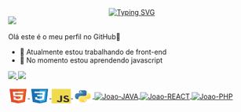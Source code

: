 <div align="center">
  <a href="https://git.io/typing-svg"><img src="https://readme-typing-svg.demolab.com?           font=Fira+Code&weight=600&size=25&duration=4000&pause=1000&color=e7f216&center=true&vCenter=true&width=435&lines=Hi!+My+name+is+João!;Welcome." alt="Typing SVG" /></a>
</div>
<div>
    <a href="https://www.instagram.com/joaorochadev/" target="_blank"> 
    <img src="https://img.shields.io/badge/-Instagram-%23E4405F?style=for-the- badge&logo=instagram&logoColor=white" target="_blank"></a>
</div>

Olá este é o meu perfil no GitHub👋

- 🔭 Atualmente estou trabalhando de front-end
- 🌱 No momento estou aprendendo javascript

<div>
  <a href="https://github.com/Joaorocha07">
  <img height="180em" src="https://github-readme-stats.vercel.app/api?username=Joaorocha07&show_icons=true&theme=merko&include_all_comits=true&count_private=true"/>
  <img height="180em" src="https://github-readme-stats.vercel.app/api/top-langs/?username=Joaorocha07&layout=compact&langs_count=16&theme=merko" />
</div>

<div style="display: inline_block"><br>
  <img align="center" alt="Joao-HTML" height="30" width="40"    src="https://raw.githubusercontent.com/devicons/devicon/1119b9f84c0290e0f0b38982099a2bd027a48bf1/icons/html5/html5-original.svg" />
  <img align="center" alt="Joao-CSS" height="30" width="40" src="https://raw.githubusercontent.com/devicons/devicon/1119b9f84c0290e0f0b38982099a2bd027a48bf1/icons/css3/css3-original.svg" />
  <img align="center" alt="Joao-JS" height="30" width="40" src="https://raw.githubusercontent.com/devicons/devicon/1119b9f84c0290e0f0b38982099a2bd027a48bf1/icons/javascript/javascript-original.svg" />
    <img align="center" alt="Joao-JS" height="30" width="40" src="https://raw.githubusercontent.com/devicons/devicon/1119b9f84c0290e0f0b38982099a2bd027a48bf1/icons/python/python-original.svg" />
    <img align="center" alt="Joao-JAVA" height="30" width="40" 
src="https://cdn.jsdelivr.net/gh/devicons/devicon/icons/java/java-original.svg" />
    <img align="center" alt="Joao-REACT" height="30" width="40"
src="https://cdn.jsdelivr.net/gh/devicons/devicon/icons/react/react-original.svg" />
    <img align="center" alt="Joao-PHP" height="30" width="40"
src="https://cdn.jsdelivr.net/gh/devicons/devicon/icons/php/php-plain.svg" />
          
          

